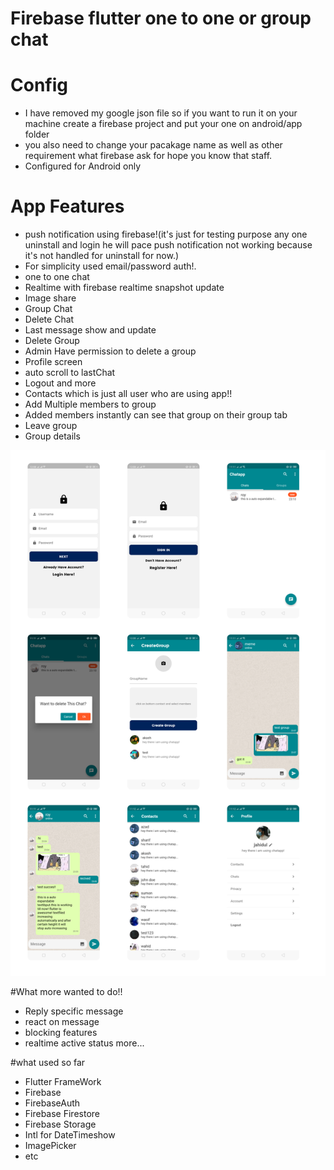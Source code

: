 # Firebase flutter one to one or group chat

# Config

- I have removed my google json file so if you want to run it on your machine
  create a firebase project and put your one on android/app folder
- you also need to change your pacakage name as well as other requirement what
  firebase ask for hope you know that staff.
- Configured for Android only

# App Features

- push notification using firebase!(it's just for testing purpose any one
  uninstall and login he will pace push notification not working because it's
  not handled for uninstall for now.)
- For simplicity used email/password auth!.
- one to one chat
- Realtime with firebase realtime snapshot update
- Image share
- Group Chat
- Delete Chat
- Last message show and update
- Delete Group
- Admin Have permission to delete a group
- Profile screen
- auto scroll to lastChat
- Logout and more
- Contacts which is just all user who are using app!!
- Add Multiple members to group
- Added members instantly can see that group on their group tab
- Leave group
- Group details

<img src="https://github.com/jahidul96/flutter_firebase_chatapp/blob/main/assets/cover.png"  />

#What more wanted to do!!

- Reply specific message
- react on message
- blocking features
- realtime active status more...

#what used so far

- Flutter FrameWork
- Firebase
- FirebaseAuth
- Firebase Firestore
- Firebase Storage
- Intl for DateTimeshow
- ImagePicker
- etc

